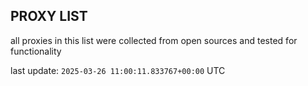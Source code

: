 ## PROXY LIST

all proxies in this list were collected from open sources and tested for functionality

last update: `2025-03-26 11:00:11.833767+00:00` UTC